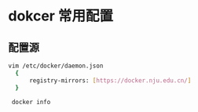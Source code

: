 # dokcer 常用配置

## 配置源

```bash
vim /etc/docker/daemon.json
  {
      registry-mirrors: [https://docker.nju.edu.cn/]
  }
 
 docker info
```

